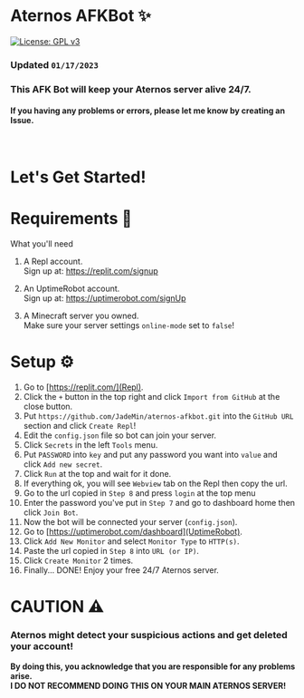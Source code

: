 # Aternos AFKBot ✨  
[![License: GPL v3](https://img.shields.io/badge/License-GPLv3-blue.svg)](/LICENSE)  
### Updated `01/17/2023`  

### This AFK Bot will keep your Aternos server alive 24/7.
#### If you having any problems or errors, please let me know by creating an Issue.
<br/>

# Let's Get Started!
# Requirements 🎒
What you'll need

1. A Repl account.  
	Sign up at: https://replit.com/signup

2. An UptimeRobot account.  
	Sign up at: https://uptimerobot.com/signUp

2. A Minecraft server you owned.  
	Make sure your server settings ``online-mode`` set to ``false``!


# Setup ⚙
1. Go to [https://replit.com/](Repl).
2. Click the `+` button in the top right and click `Import from GitHub` at the close button.
4. Put `https://github.com/JadeMin/aternos-afkbot.git` into the `GitHub URL` section and click `Create Repl`!
5. Edit the `config.json` file so bot can join your server.
6. Click `Secrets` in the left `Tools` menu.
7. Put `PASSWORD` into `key` and put any password you want into `value` and click `Add new secret`.
8. Click `Run` at the top and wait for it done.
9. If everything ok, you will see `Webview` tab on the Repl then copy the url.
10. Go to the url copied in `Step 8` and press `login` at the top menu
11. Enter the password you've put in `Step 7` and go to dashboard home then click `Join Bot`.
12. Now the bot will be connected your server (`config.json`).
10. Go to [https://uptimerobot.com/dashboard](UptimeRobot).
11. Click `Add New Monitor` and select `Monitor Type` to `HTTP(s)`.
12. Paste the url copied in `Step 8` into `URL (or IP)`.
13. Click `Create Monitor` 2 times.
16. Finally... DONE! Enjoy your free 24/7 Aternos server.


# CAUTION ⚠
### Aternos might detect your suspicious actions and get deleted your account!  
**By doing this, you acknowledge that you are responsible for any problems arise.**  
**I DO NOT RECOMMEND DOING THIS ON YOUR MAIN ATERNOS SERVER!**